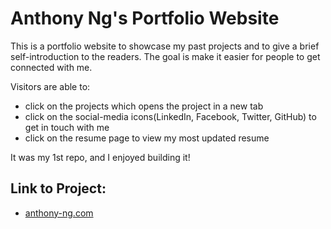 # Anthony Ng's Portfolio Website

This is a portfolio website to showcase my past projects and to give a brief self-introduction to the readers. The goal is make it easier for people to get connected with me.

Visitors are able to:
* click on the projects which opens the project in a new tab
* click on the social-media icons(LinkedIn, Facebook, Twitter, GitHub) to get in touch with me
* click on the resume page to view my most updated resume

It was my 1st repo, and I enjoyed building it!

## Link to Project:
* [anthony-ng.com](http://anthony-ng.com)
